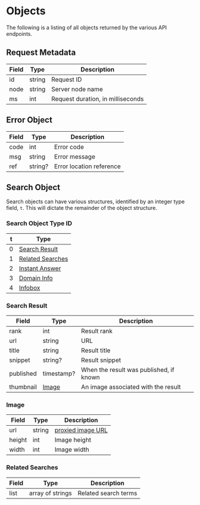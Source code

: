 # Objects

The following is a listing of all objects returned by the various API endpoints.

## Request Metadata

Field | Type   | Description
------|--------|-----------
id    | string | Request ID
node  | string | Server node name
ms    | int    | Request duration, in milliseconds

## Error Object

Field | Type    | Description
------|---------|-----------
code  | int     | Error code
msg   | string  | Error message
ref   | string? | Error location reference

## Search Object

Search objects can have various structures, identified by an integer type
field, `t`. This will dictate the remainder of the object structure.

### Search Object Type ID

t     | Type
------|-------------------------------
0     | [Search Result](#search-result)
1     | [Related Searches](#related-searches)
2     | [Instant Answer](#instant-answer)
3     | [Domain Info](#domain-info)
4     | [Infobox](#infobox)

### Search Result

Field     | Type                        | Description
----------|-----------------------------|-----------
rank      | int                         | Result rank
url       | string                      | URL
title     | string                      | Result title
snippet   | string?                     | Result snippet
published | timestamp?                  | When the result was published, if known
thumbnail | [Image](#image)             | An image associated with the result

### Image

Field     | Type                        | Description
----------|-----------------------------|-----------
url       | string                      | [proxied image URL](#image-urls)
height    | int                         | Image height
width     | int                         | Image width

### Related Searches

Field     | Type                        | Description
----------|-----------------------------|-----------
list      | array of strings            | Related search terms

